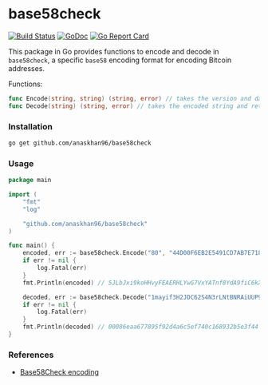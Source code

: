 # base58check
[![Build Status](https://travis-ci.org/anaskhan96/base58check.svg?branch=master)](https://travis-ci.org/anaskhan96/base58check)
[![GoDoc](https://godoc.org/github.com/anaskhan96/base58check?status.svg)](https://godoc.org/github.com/anaskhan96/base58check)
[![Go Report Card](https://goreportcard.com/badge/github.com/anaskhan96/base58check)](https://goreportcard.com/report/github.com/anaskhan96/base58check)

This package in Go provides functions to encode and decode in `base58check`, a specific `base58` encoding format for encoding Bitcoin addresses.

Functions:
```go
func Encode(string, string) (string, error) // takes the version and data as hexadecimal strings and returns the encoded string
func Decode(string) (string, error) // takes the encoded string and returns the decoded version prepended hexadecimal string
```

### Installation

```bash
go get github.com/anaskhan96/base58check
```

### Usage

```go
package main

import (
	"fmt"
	"log"

	"github.com/anaskhan96/base58check"
)

func main() {
	encoded, err := base58check.Encode("80", "44D00F6EB2E5491CD7AB7E7185D81B67A23C4980F62B2ED0914D32B7EB1C5581")
	if err != nil {
		log.Fatal(err)
	}
	fmt.Println(encoded) // 5JLbJxi9koHHvyFEAERHLYwG7VxYATnf8YdA9fiC6kXMghkYXpk

	decoded, err := base58check.Decode("1mayif3H2JDC62S4N3rLNtBNRAiUUP99k")
	if err != nil {
		log.Fatal(err)
	}
	fmt.Println(decoded) // 00086eaa677895f92d4a6c5ef740c168932b5e3f44
}

```

### References

+ [Base58Check encoding](https://en.bitcoin.it/wiki/Base58Check_encoding)